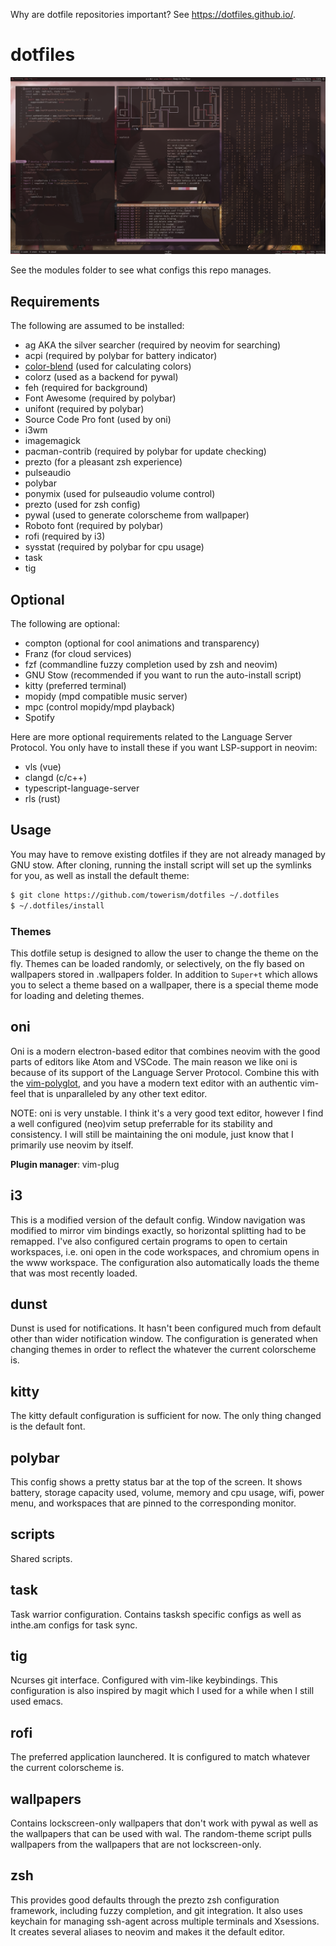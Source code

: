Why are dotfile repositories important? See https://dotfiles.github.io/.

# dotfiles

![alt text](screenshots/deadpool-vs-thanos.png "screenshot")

See the modules folder to see what configs this repo manages.

## Requirements

The following are assumed to be installed:

- ag AKA the silver searcher (required by neovim for searching)
- acpi (required by polybar for battery indicator)
- [color-blend](https://www.github.com/towerism/color-blend) (used for calculating colors)
- colorz (used as a backend for pywal)
- feh (required for background)
- Font Awesome (required by polybar)
- unifont (required by polybar)
- Source Code Pro font (used by oni)
- i3wm
- imagemagick
- pacman-contrib (required by polybar for update checking)
- prezto (for a pleasant zsh experience)
- pulseaudio
- polybar
- ponymix (used for pulseaudio volume control)
- prezto (used for zsh config)
- pywal (used to generate colorscheme from wallpaper)
- Roboto font (required by polybar)
- rofi (required by i3)
- sysstat (required by polybar for cpu usage)
- task
- tig

## Optional

The following are optional:

- compton (optional for cool animations and transparency)
- Franz (for cloud services)
- fzf (commandline fuzzy completion used by zsh and neovim)
- GNU Stow (recommended if you want to run the auto-install script)
- kitty (preferred terminal)
- mopidy (mpd compatible music server)
- mpc (control mopidy/mpd playback)
- Spotify

Here are more optional requirements related to the Language Server Protocol.
You only have to install these if you want LSP-support in neovim:

- vls (vue)
- clangd (c/c++)
- typescript-language-server
- rls (rust) 

## Usage

You may have to remove existing dotfiles if they are not already managed by GNU
stow. After cloning, running the install script will set up the symlinks for
you, as well as install the default theme:

``` bash
$ git clone https://github.com/towerism/dotfiles ~/.dotfiles
$ ~/.dotfiles/install
```

### Themes

This dotfile setup is designed to allow the user to change the theme on the
fly.  Themes can be loaded randomly, or selectively, on the fly based on
wallpapers stored in .wallpapers folder. In addition to `Super+t` which allows
you to select a theme based on a wallpaper, there is a special theme mode for
loading and deleting themes.

## oni

Oni is a modern electron-based editor that combines neovim with the good parts of
editors like Atom and VSCode. The main reason we like oni is because of its support
of the Language Server Protocol. Combine this with the 
[vim-polyglot](https://www.github.com/sheerun/vim-polyglot), and you have a modern
text editor with an authentic vim-feel that is unparalleled by any other text editor.

NOTE: oni is very unstable. I think it's a very good text editor, however I
find a well configured (neo)vim setup preferrable for its stability and
consistency. I will still be maintaining the oni module, just know that I primarily
use neovim by itself.

**Plugin manager**: vim-plug

## i3
This is a modified version of the default config. Window navigation was modified
to mirror vim bindings exactly, so horizontal splitting had to be remapped. I've
also configured certain programs to open to certain workspaces, i.e. oni open
in the code workspaces, and chromium opens in the www workspace. The
configuration also automatically loads the theme that was most recently loaded.

## dunst

Dunst is used for notifications. It hasn't been configured much from default
other than wider notification window. The configuration is generated when
changing themes in order to reflect the whatever the current colorscheme is.

## kitty

The kitty default configuration is sufficient for now. The only thing changed is
the default font.

## polybar

This config shows a pretty status bar at the top of the screen. It shows
battery, storage capacity used, volume, memory and cpu usage, wifi, power menu,
and workspaces that are pinned to the corresponding monitor.

## scripts

Shared scripts.

## task

Task warrior configuration. Contains tasksh specific configs as well as
inthe.am configs for task sync.

## tig

Ncurses git interface. Configured with vim-like keybindings. This configuration
is also inspired by magit which I used for a while when I still used emacs.

## rofi

The preferred application launchered. It is configured to match whatever the
current colorscheme is.

## wallpapers

Contains lockscreen-only wallpapers that don't work with pywal as well as the
wallpapers that can be used with wal. The random-theme script pulls wallpapers
from the wallpapers that are not lockscreen-only.

## zsh

This provides good defaults through the prezto zsh configuration framework,
including fuzzy completion, and git integration. It also uses keychain for
managing ssh-agent across multiple terminals and Xsessions. It creates several
aliases to neovim and makes it the default editor.


